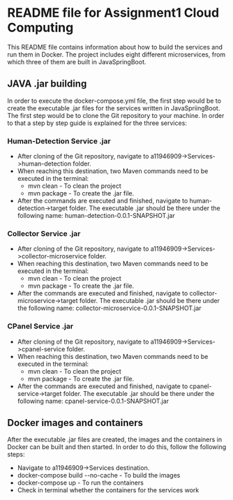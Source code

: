 # README file for Assignment1 Cloud Computing

This README file contains information about how to build the services and run them in Docker. The project includes eight different microservices, from which three of them are built in JavaSpringBoot. 

## JAVA .jar building 

In order to execute the docker-compose.yml file, the first step would be to create the executable .jar files for the services written in JavaSpriingBoot. The first step would be to clone the Git repository to your machine. In order to that a step by step guide is explained for the three services:

### Human-Detection Service .jar

- After cloning of the Git repository, navigate to a11946909->Services->human-detection folder. 
- When reaching this destination, two Maven commands need to be executed in the terminal: 
    - mvn clean - To clean the project
    - mvn package - To create the .jar file.
- After the commands are executed and finished, navigate to human-detection->target folder. The executable .jar should be there under the following name: human-detection-0.0.1-SNAPSHOT.jar

### Collector Service .jar

- After cloning of the Git repository, navigate to a11946909->Services->collector-microservice folder. 
- When reaching this destination, two Maven commands need to be executed in the terminal: 
    - mvn clean - To clean the project
    - mvn package - To create the .jar file.
- After the commands are executed and finished, navigate to collector-microservice->target folder. The executable .jar should be there under the following name: collector-microservice-0.0.1-SNAPSHOT.jar

### CPanel Service .jar

- After cloning of the Git repository, navigate to a11946909->Services->cpanel-service folder. 
- When reaching this destination, two Maven commands need to be executed in the terminal: 
    - mvn clean - To clean the project
    - mvn package - To create the .jar file.
- After the commands are executed and finished, navigate to cpanel-service->target folder. The executable .jar should be there under the following name: cpanel-service-0.0.1-SNAPSHOT.jar

## Docker images and containers

After the executable .jar files are created, the images and the containers in Docker can be built and then started. In order to do this, follow the following steps:
- Navigate to a11946909->Services destination. 
- docker-compose build --no-cache - To build the images
- docker-compose up - To run the containers
- Check in terminal whether the containers for the services work



